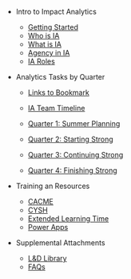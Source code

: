 <!-- _sidebar.md -->
- Intro to Impact Analytics
    - [Getting Started](README.md)
    - [Who is IA](ia_who.md)
    - [What is IA](ia_what.md)
    - [Agency in IA](ia_agency.md)
    - [IA Roles](ia_roles.md) 

- Analytics Tasks by Quarter
    - [Links to Bookmark](links.md)
    
    - [IA Team Timeline](iatimeline.md)
    - [Quarter 1: Summer Planning](q1.md)
    - [Quarter 2: Starting Strong](q2.md)
    - [Quarter 3: Continuing Strong](q3.md)
    - [Quarter 4: Finishing Strong](q4.md)

- Training an Resources
    - [CACME](cacme.md)
    - [CYSH](cysh.md)
    - [Extended Learning Time](elt.md)
    - [Power Apps](pwrapps.md)

- Supplemental Attachments
    - [L&D Library](l&d.md)
    - [FAQs](faq.md)